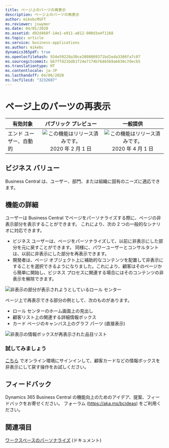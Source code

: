 ```yaml
---
title: ページ上のパーツの再表示
description: ページ上のパーツの再表示
author: mikebcMSFT
ms.reviewer: jswymer
ms.date: 04/01/2020
ms.assetid: d92d468f-14e1-e911-a812-000d3a4f1168
ms.topic: article
ms.service: business-applications
ms.author: mikebc
dynamics365pdf: true
ms.openlocfilehash: 934e59228a30ce2008869371bd1eda3386fa7c07
ms.sourcegitcommit: bb7ffd21bd61f24e7174b76465b9a6630c7decb5
ms.translationtype: HT
ms.contentlocale: ja-JP
ms.lasthandoff: 04/06/2020
ms.locfileid: "3232607"
---
```

# <a name="unhide-parts-on-a-page"></a>ページ上のパーツの再表示


| 有効対象    |  パブリック プレビュー | 一般提供 | 
| ---------- | :----------: |:----------: |
|エンド ユーザー、自動的|![この機能はリリース済みです。](/dynamics365-release-plan/media/green-checkmark.png "この機能はリリース済みです。") 2020 年 2 月 1 日| ![この機能はリリース済みです。](/dynamics365-release-plan/media/green-checkmark.png "この機能はリリース済みです。") 2020 年 4 月 1 日|


## <a name="business-value"></a>ビジネス バリュー
<!-- bv start -->
Business Central は、ユーザー、部門、または組織に固有のニーズに適応できます。
<!-- bv end -->



## <a name="feature-details"></a>機能の詳細
<!--feature detail start -->
ユーザーは Business Central でページをパーソナライズする際に、ページの非表示部分を表示することができます。 これにより、次の 2 つの一般的なシナリオに対応できます。

- ビジネス ユーザーは、ページをパーソナライズして、以前に非表示にした部分を元に戻すことができます。 同様に、パワーユーザーとコンサルタントは、以前に非表示にした部分を再表示できます。
- 開発者は、ページ オブジェクト上に補助的なコンテンツを配置して非表示にすることを選択できるようになりました。これにより、顧客はそのページから簡単に開始し、ビジネス プロセスに関連する場合にはそのコンテンツの非表示を解除できます。

![非表示の部分が表示されようとしているロール センター](media/unhide-rolecenter-part.png "非表示の部分が表示されようとしているロール センター")

ページ上で再表示できる部分の例として、次のものがあります。

- ロール センターのホーム画面上の見出し
- 顧客リスト上の関連する詳細情報ボックス
- カード ページのキャンバス上のグラフ パーツ (直接表示)

![非表示の情報ボックスが再表示された品目リスト](media/hidden-factbox-on-items-list.png "非表示の情報ボックスが再表示された品目リスト")   

### <a name="try-it-now"></a>試してみましょう
[こちら](https://businesscentral.dynamics.com/?page=22) でオンライン環境にサインインして、顧客カードなどの情報ボックスを非表示にして戻す操作をお試しください。  
<!--feature detail end -->






## <a name="tell-us-what-you-think"></a>フィードバック
Dynamics 365 Business Central の機能向上のためのアイデア、提案、フィードバックをお寄せください。 フォーラム (https://aka.ms/bcideas) をご利用ください。




## <a name="see-also"></a>関連項目


<!--docs start-->
[ワークスペースのパーソナライズ](https://docs.microsoft.com/dynamics365/business-central/ui-personalization-user) (ドキュメント)
<!--docs end-->

